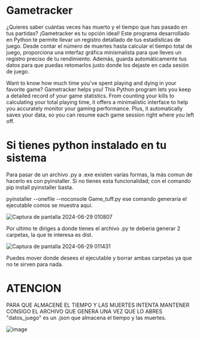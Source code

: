 # Gametracker


¿Quieres saber cuántas veces has muerto y el tiempo que has pasado en tus partidas? ¡Gametracker es tu opción ideal! Este programa desarrollado en Python te permite llevar un registro detallado de tus estadísticas de juego. Desde contar el número de muertes hasta calcular el tiempo total de juego, proporciona una interfaz gráfica  minismalista para que lleves un registro preciso de tu rendimiento. Además, guarda automáticamente tus datos para que puedas retomarlos justo donde los dejaste en cada sesión de juego.

Want to know how much time you've spent playing and dying in your favorite game? Gametracker helps you! This Python program lets you keep a detailed record of your game statistics. From counting your kills to calculating your total playing time, it offers a minimalistic interface to help you accurately monitor your gaming performance. Plus, it automatically saves your data, so you can resume each game session right where you left off.


# Si tienes python instalado en tu sistema

Para pasar de un archivo .py a .exe existen varias formas, la más comun de hacerlo es con pyinstaller. Si no tienes esta funcionalidad; con el comando pip install pyinstaller basta.

pyinstaller --onefile --noconsole Game_tuff.py ese comando generaría el ejecutable comos se muestra aquí. 

![Captura de pantalla 2024-06-29 010807](https://github.com/Miltoninhere/Game_tuff/assets/173326653/5c0672db-4d1c-4ccd-a188-b4242115687d)  


Por ultimo te diriges a donde tienes el archivo .py te deberia generar 2 carpetas, la que te interesa es dist. 

![Captura de pantalla 2024-06-29 011431](https://github.com/Miltoninhere/Game_tuff/assets/173326653/da76c11f-fbaa-458c-b7b2-4c32f47eefcd)

Puedes mover donde desees el ejecutable y borrar ambas carpetas ya que no te sirven para nada. 

# ATENCION

PARA QUE ALMACENE EL TIEMPO Y LAS MUERTES INTENTA MANTENER CONSIGO EL ARCHIVO QUE GENERA UNA VEZ QUE LO ABRES "datos_juego" es un .json que almacena el tiempo y las muertes. 


![image](https://github.com/Miltoninhere/Game_tuff/assets/173326653/efa6ec17-a9cd-4b32-aec6-2b4e2e8e729b)
